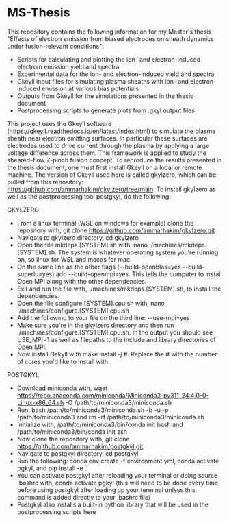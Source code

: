 # MS-Thesis

This repository contains the following information for my Master's thesis "Effects of electron emission from biased electrodes on sheath dynamics under fusion-relevant conditions":

- Scripts for calculating and plotting the ion- and electron-induced electrom emission yield and spectra
- Experimental data for the ion- and electron-induced yield and spectra
- Gkeyll input files for simulating plasma sheaths with ion- and electron-induced emission at various bias potentials
- Outputs from Gkeyll for the simulations presented in the thesis document
- Postprocessing scripts to generate plots from .gkyl output files

This project uses the Gkeyll software (https://gkeyll.readthedocs.io/en/latest/index.html) to simulate the plasma sheath near electron emitting surfaces. In particular these surfaces are electrodes used to drive current through the plasma by applying a large voltage difference across them. This framework is applied to study the sheared-flow Z-pinch fusion concept. To reproduce the results presented in the thesis document, one must first install Gkeyll on a local or remote machine. The version of Gkeyll used here is called gkylzero, which can be pulled from this repository: https://github.com/ammarhakim/gkylzero/tree/main. To install gkylzero as well as the postprocessing tool postgkyl, do the following:

GKYLZERO
- From a linux terminal (WSL on windows for example) clone the repository with, git clone https://github.com/ammarhakim/gkylzero.git
- Navigate to gkylzero directory, cd gkylzero
- Open the file mkdeps.[SYSTEM].sh with, nano ./machines/mkdeps.[SYSTEM].sh. The system is whatever operating system you're running on, so linux for WSL and macos for mac.
- On the same line as the other flags (--build-openblas=yes --build-superlu=yes) add --build-openmpi=yes. This tells the computer to install Open MPI along with the other dependencies.
- Exit and run the file with, ./machines/mkdeps.[SYSTEM].sh, to install the dependencies.
- Open the file configure.[SYSTEM].cpu.sh with, nano ./machines/configure.[SYSTEM].cpu.sh
- Add the following to your file on the third line: --use-mpi=yes
- Make sure you're in the gkylzero directory and then run ./machines/configure.[SYSTEM].cpu.sh. In the output you should see USE_MPI=1 as well as filepaths to the include and library directories of Open MPI.
- Now install Gekyll with make install -j #. Replace the # with the number of cores you'd like to install with.

POSTGKYL
- Download miniconda with, wget https://repo.anaconda.com/miniconda/Miniconda3-py311_24.4.0-0-Linux-x86_64.sh -O /path/to/miniconda3/miniconda.sh
- Run, bash /path/to/miniconda3/miniconda.sh -b -u -p /path/to/miniconda3 and rm -rf /path/to/miniconda3/miniconda.sh
- Initialize with, /path/to/miniconda3/bin/conda init bash and /path/to/miniconda3/bin/conda init zsh
- Now clone the repository with, git clone https://github.com/ammarhakim/postgkyl.git
- Navigate to postgkyl directory, cd postgkyl
- Run the following: conda env create -f environment.yml, conda activate pgkyl, and pip install -e .
- You can activate postgkyl after reloading your terminal or doing source .bashrc with, conda activate pgkyl (this will need to be done every time before using postgkyl after loading up your terminal unless this command is added directly to your .bashrc file)
- Postgkyl also installs a built-in python library that will be used in the postprocessing scripts here
